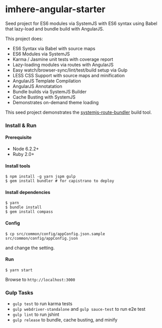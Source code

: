 # imhere-angular-starter

Seed project for ES6 modules via SystemJS with ES6 syntax using Babel that lazy-load and bundle build with AngularJS.

This project does:

- ES6 Syntax via Babel with source maps
- ES6 Modules via SystemJS
- Karma / Jasmine unit tests with coverage report
- Lazy-loading modules via routes with AngularJS
- Easy watch/browser-sync/lint/test/build setup via Gulp
- LESS CSS Support with source maps and minification
- AngularJS Template Compilation
- AngularJS Annotatation
- Bundle builds via SystemJS Builder
- Cache Busting with SystemJS
- Demonstrates on-demand theme loading

This seed project demonstrates the [systemjs-route-bundler](https://github.com/swimlane/systemjs-route-bundler) build tool.

### Install & Run

#### Prerequisite
  - Node 6.2.2+
  - Ruby 2.0+

#### Install tools
```shell
$ npm install -g yarn jspm gulp
$ gem install bundler # for capistrano to deploy
```

#### Install dependencies
```shell
$ yarn
$ bundle install
$ gem install compass
```

#### Config

```shell
$ cp src/common/config/appConfig.json.sample src/common/config/appConfig.json
```

and change the setting.

#### Run

```
$ yarn start
```
Browse to `http://localhost:3000`

### Gulp Tasks

- `gulp test` to run karma tests
- `gulp webdriver-standalone` and `gulp sauce-test` to run e2e test
- `gulp lint` to run jshint
- `gulp release` to bundle, cache busting, and minify

